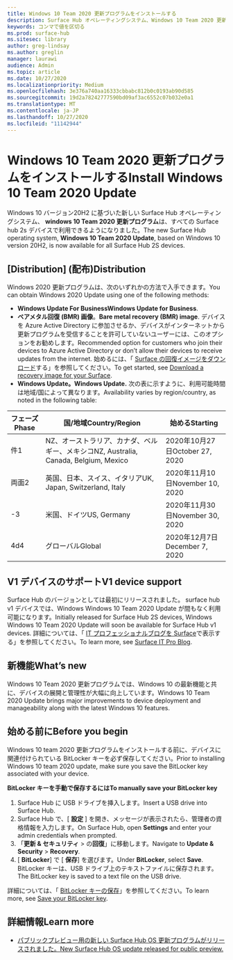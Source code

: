 ```yaml
---
title: Windows 10 Team 2020 更新プログラムをインストールする
description: Surface Hub オペレーティングシステム、Windows 10 Team 2020 更新プログラムの最新の更新プログラムを入手します。
keywords: コンマで値を区切る
ms.prod: surface-hub
ms.sitesec: library
author: greg-lindsay
ms.author: greglin
manager: laurawi
audience: Admin
ms.topic: article
ms.date: 10/27/2020
ms.localizationpriority: Medium
ms.openlocfilehash: 3e376a740aa16333cbbabc812b0c0193ab90d585
ms.sourcegitcommit: 19d2a78242777590bd09af3ac6552c07b032e0a1
ms.translationtype: MT
ms.contentlocale: ja-JP
ms.lasthandoff: 10/27/2020
ms.locfileid: "11142944"
---
```

# <span data-ttu-id="5b8f1-104">Windows 10 Team 2020 更新プログラムをインストールする</span><span class="sxs-lookup"><span data-stu-id="5b8f1-104">Install Windows 10 Team 2020 Update</span></span> 

<span data-ttu-id="5b8f1-105">Windows 10 バージョン20H2 に基づいた新しい Surface Hub オペレーティングシステム、 **windows 10 Team 2020 更新プログラム**は、すべての Surface hub 2s デバイスで利用できるようになりました。</span><span class="sxs-lookup"><span data-stu-id="5b8f1-105">The new Surface Hub operating system, **Windows 10 Team 2020 Update**, based on Windows 10 version 20H2, is now available for all Surface Hub 2S devices.</span></span>  

## <span data-ttu-id="5b8f1-106">[Distribution] (配布)</span><span class="sxs-lookup"><span data-stu-id="5b8f1-106">Distribution</span></span>

<span data-ttu-id="5b8f1-107">Windows 2020 更新プログラムは、次のいずれかの方法で入手できます。</span><span class="sxs-lookup"><span data-stu-id="5b8f1-107">You can obtain Windows 2020 Update using one of the following methods:</span></span>

- <span data-ttu-id="5b8f1-108">**Windows Update For Business**</span><span class="sxs-lookup"><span data-stu-id="5b8f1-108">**Windows Update for Business**.</span></span>
- <span data-ttu-id="5b8f1-109">**ベアメタル回復 (BMR) 画像**。</span><span class="sxs-lookup"><span data-stu-id="5b8f1-109">**Bare metal recovery (BMR) image**.</span></span> <span data-ttu-id="5b8f1-110">デバイスを Azure Active Directory に参加させるか、デバイスがインターネットから更新プログラムを受信することを許可していないユーザーには、このオプションをお勧めします。</span><span class="sxs-lookup"><span data-stu-id="5b8f1-110">Recommended option for customers who join their devices to Azure Active Directory or don’t allow their devices to receive updates from the internet.</span></span> <span data-ttu-id="5b8f1-111">始めるには、「 [Surface の回復イメージをダウンロード](https://support.microsoft.com/surfacerecoveryimage)する」を参照してください。</span><span class="sxs-lookup"><span data-stu-id="5b8f1-111">To get started, see [Download a recovery image for your Surface](https://support.microsoft.com/surfacerecoveryimage).</span></span>
- **<span data-ttu-id="5b8f1-112">Windows Update。</span><span class="sxs-lookup"><span data-stu-id="5b8f1-112">Windows Update.</span></span>** <span data-ttu-id="5b8f1-113">次の表に示すように、利用可能時間は地域/国によって異なります。</span><span class="sxs-lookup"><span data-stu-id="5b8f1-113">Availability varies by region/country, as noted in the following table:</span></span>

| <span data-ttu-id="5b8f1-114">フェーズ</span><span class="sxs-lookup"><span data-stu-id="5b8f1-114">Phase</span></span> | <span data-ttu-id="5b8f1-115">国/地域</span><span class="sxs-lookup"><span data-stu-id="5b8f1-115">Country/Region</span></span>                         | <span data-ttu-id="5b8f1-116">始める</span><span class="sxs-lookup"><span data-stu-id="5b8f1-116">Starting</span></span>          |
| ----- | -------------------------------------- | ----------------- |
| <span data-ttu-id="5b8f1-117">件</span><span class="sxs-lookup"><span data-stu-id="5b8f1-117">1</span></span>     | <span data-ttu-id="5b8f1-118">NZ、オーストラリア、カナダ、ベルギー、メキシコ</span><span class="sxs-lookup"><span data-stu-id="5b8f1-118">NZ, Australia, Canada, Belgium, Mexico</span></span> | <span data-ttu-id="5b8f1-119">2020年10月27日</span><span class="sxs-lookup"><span data-stu-id="5b8f1-119">October 27, 2020</span></span>  |
| <span data-ttu-id="5b8f1-120">両面</span><span class="sxs-lookup"><span data-stu-id="5b8f1-120">2</span></span>     | <span data-ttu-id="5b8f1-121">英国、日本、スイス、イタリア</span><span class="sxs-lookup"><span data-stu-id="5b8f1-121">UK, Japan, Switzerland, Italy</span></span>          | <span data-ttu-id="5b8f1-122">2020年11月10日</span><span class="sxs-lookup"><span data-stu-id="5b8f1-122">November 10, 2020</span></span> |
| <span data-ttu-id="5b8f1-123">-</span><span class="sxs-lookup"><span data-stu-id="5b8f1-123">3</span></span>     | <span data-ttu-id="5b8f1-124">米国、ドイツ</span><span class="sxs-lookup"><span data-stu-id="5b8f1-124">US, Germany</span></span>                            | <span data-ttu-id="5b8f1-125">2020年11月30日</span><span class="sxs-lookup"><span data-stu-id="5b8f1-125">November 30, 2020</span></span> |
| <span data-ttu-id="5b8f1-126">4d</span><span class="sxs-lookup"><span data-stu-id="5b8f1-126">4</span></span>     | <span data-ttu-id="5b8f1-127">グローバル</span><span class="sxs-lookup"><span data-stu-id="5b8f1-127">Global</span></span>                                 | <span data-ttu-id="5b8f1-128">2020年12月7日</span><span class="sxs-lookup"><span data-stu-id="5b8f1-128">December 7, 2020</span></span>  |


## <span data-ttu-id="5b8f1-129">V1 デバイスのサポート</span><span class="sxs-lookup"><span data-stu-id="5b8f1-129">V1 device support</span></span> 

<span data-ttu-id="5b8f1-130">Surface Hub のバージョンとしては最初にリリースされました。 surface hub v1 デバイスでは、Windows Windows 10 Team 2020 Update が間もなく利用可能になります。</span><span class="sxs-lookup"><span data-stu-id="5b8f1-130">Initially released for Surface Hub 2S devices, Windows Windows 10 Team 2020 Update will soon be available for Surface Hub v1 devices.</span></span> <span data-ttu-id="5b8f1-131">詳細については、「 [IT プロフェッショナルブログを Surface](https://techcommunity.microsoft.com/t5/surface-it-pro-blog/surface-hub-windows-10-team-2020-update-available-october-27/ba-p/1810739)で表示する」を参照してください。</span><span class="sxs-lookup"><span data-stu-id="5b8f1-131">To learn more, see [Surface IT Pro Blog](https://techcommunity.microsoft.com/t5/surface-it-pro-blog/surface-hub-windows-10-team-2020-update-available-october-27/ba-p/1810739).</span></span>
 
## <span data-ttu-id="5b8f1-132">新機能</span><span class="sxs-lookup"><span data-stu-id="5b8f1-132">What’s new</span></span>

<span data-ttu-id="5b8f1-133">Windows 10 Team 2020 更新プログラムでは、Windows 10 の最新機能と共に、デバイスの展開と管理性が大幅に向上しています。</span><span class="sxs-lookup"><span data-stu-id="5b8f1-133">Windows 10 Team 2020 Update brings major improvements to device deployment and manageability along with the latest Windows 10 features.</span></span> 
 
## <span data-ttu-id="5b8f1-134">始める前に</span><span class="sxs-lookup"><span data-stu-id="5b8f1-134">Before you begin</span></span>

<span data-ttu-id="5b8f1-135">Windows 10 team 2020 更新プログラムをインストールする前に、デバイスに関連付けられている BitLocker キーを必ず保存してください。</span><span class="sxs-lookup"><span data-stu-id="5b8f1-135">Prior to installing Windows 10 team 2020 update, make sure you save the BitLocker key associated with your device.</span></span>

**<span data-ttu-id="5b8f1-136">BitLocker キーを手動で保存するには</span><span class="sxs-lookup"><span data-stu-id="5b8f1-136">To manually save your BitLocker key</span></span>**

1. <span data-ttu-id="5b8f1-137">Surface Hub に USB ドライブを挿入します。</span><span class="sxs-lookup"><span data-stu-id="5b8f1-137">Insert a USB drive into Surface Hub.</span></span>
2. <span data-ttu-id="5b8f1-138">Surface Hub で、[ **設定** ] を開き、メッセージが表示されたら、管理者の資格情報を入力します。</span><span class="sxs-lookup"><span data-stu-id="5b8f1-138">On Surface Hub, open **Settings** and enter your admin credentials when prompted.</span></span>
3. <span data-ttu-id="5b8f1-139">「**更新 & セキュリティ**  >  の**回復**」に移動します。</span><span class="sxs-lookup"><span data-stu-id="5b8f1-139">Navigate to **Update & Security** > **Recovery**.</span></span>
4. <span data-ttu-id="5b8f1-140">[ **BitLocker**] で [ **保存**] を選びます。</span><span class="sxs-lookup"><span data-stu-id="5b8f1-140">Under **BitLocker**, select **Save**.</span></span> <span data-ttu-id="5b8f1-141">BitLocker キーは、USB ドライブ上のテキストファイルに保存されます。</span><span class="sxs-lookup"><span data-stu-id="5b8f1-141">The BitLocker key is saved to a text file on the USB drive.</span></span>

<span data-ttu-id="5b8f1-142">詳細については、「 [BitLocker キーの保存](save-bitlocker-key-surface-hub.md)」を参照してください。</span><span class="sxs-lookup"><span data-stu-id="5b8f1-142">To learn more, see [Save your BitLocker key](save-bitlocker-key-surface-hub.md).</span></span>


## <span data-ttu-id="5b8f1-143">詳細情報</span><span class="sxs-lookup"><span data-stu-id="5b8f1-143">Learn more</span></span>


- [<span data-ttu-id="5b8f1-144">パブリックプレビュー用の新しい Surface Hub OS 更新プログラムがリリースされました。</span><span class="sxs-lookup"><span data-stu-id="5b8f1-144">New Surface Hub OS update released for public preview.</span></span>](https://techcommunity.microsoft.com/t5/surface-it-pro-blog/new-surface-hub-os-update-released-for-public-preview/ba-p/1534823)

